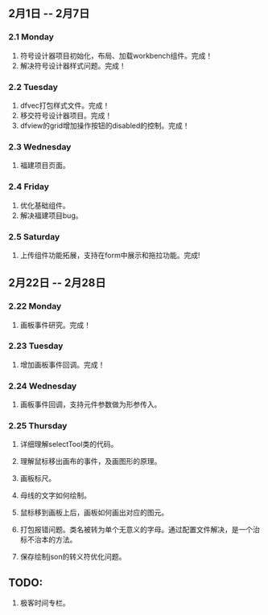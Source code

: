 ## 2月1日 -- 2月7日

### 2.1 Monday
1. 符号设计器项目初始化，布局、加载workbench组件。完成！
2. 解决符号设计器样式问题。完成！

### 2.2 Tuesday
1. dfvec打包样式文件。完成！
2. 移交符号设计器项目。完成！
3. dfview的grid增加操作按钮的disabled的控制。完成！

### 2.3 Wednesday
1. 福建项目页面。

### 2.4 Friday
1. 优化基础组件。
2. 解决福建项目bug。

### 2.5 Saturday
1. 上传组件功能拓展，支持在form中展示和拖拉功能。完成!

## 2月22日 -- 2月28日

### 2.22 Monday
1. 画板事件研究。完成！

### 2.23 Tuesday
1. 增加画板事件回调。完成！

### 2.24 Wednesday
1. 画板事件回调，支持元件参数做为形参传入。

### 2.25 Thursday
1. 详细理解selectTool类的代码。
2. 理解鼠标移出画布的事件，及画图形的原理。

1. 画板标尺。
1. 母线的文字如何绘制。
1. 鼠标移到画板上后，画板如何画出对应的图元。
1. 打包报错问题。类名被转为单个无意义的字母。通过配置文件解决，是一个治标不治本的方法。
1. 保存绘制json的转义符优化问题。

## TODO:
1. 极客时间专栏。
